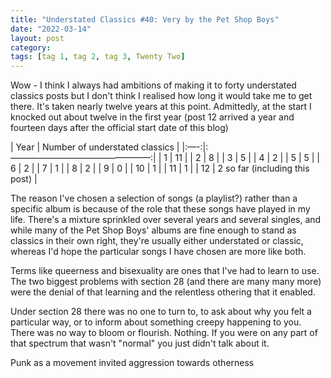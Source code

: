 ```yaml
---
title: "Understated Classics #40: Very by the Pet Shop Boys"
date: "2022-03-14"
layout: post
category: 
tags: [tag 1, tag 2, tag 3, Twenty Two]
---
```

Wow - I think I always had ambitions of making it to forty understated classics posts but I don't think I realised how long it would take me to get there. It's taken nearly twelve years at this point. Admittedly, at the start I knocked out about twelve in the first year (post 12 arrived a year and fourteen days after the official start date of this blog)

| Year | Number of understated classics |
|:—-:|:————————————————:|
| 1 | 11 |
| 2 | 8 |
| 3 | 5 |
| 4 | 2 |
| 5 | 5 |
| 6 | 2 |
| 7 | 1 |
| 8 | 2 |
| 9 | 0 |
| 10 | 1 |
| 11 | 1 |
| 12 | 2 so far (including this post) |

The reason I've chosen a selection of songs (a playlist?) rather than a specific album is because of the role that these songs have played in my life. There's a mixture sprinkled over several years and several singles, and while many of the Pet Shop Boys' albums are fine enough to stand as classics in their own right, they're usually either understated or classic, whereas I'd hope the particular songs I have chosen are more like both. 

Terms like queerness and bisexuality are ones that I've had to learn to use. The two biggest problems with section 28 (and there are many many more) were the denial of that learning and the relentless othering that it enabled. 

Under section 28 there was no one to turn to, to ask about why you felt a particular way, or to inform about something creepy happening to you. There was no way to bloom or flourish. Nothing. If you were on any part of that spectrum that wasn't "normal" you just didn't talk about it. 

Punk as a movement invited aggression towards otherness 
